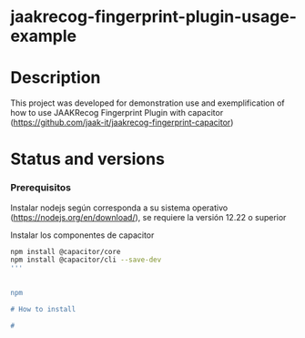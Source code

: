 # jaakrecog-fingerprint-plugin-usage-example

# Description

This project was developed for demonstration use and exemplification of how to use JAAKRecog Fingerprint Plugin with capacitor (https://github.com/jaak-it/jaakrecog-fingerprint-capacitor)

# Status and versions


### Prerequisitos

Instalar nodejs según corresponda a su sistema operativo (https://nodejs.org/en/download/), se requiere la versión 12.22 o superior

Instalar los componentes de capacitor 

```sh
npm install @capacitor/core
npm install @capacitor/cli --save-dev
'''


npm

# How to install

# 


